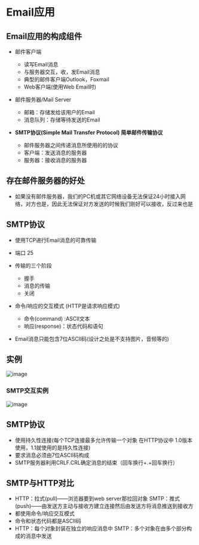 # Email应用  

## Email应用的构成组件  

* 邮件客户端  
    * 读写Email消息 
    * 与服务器交互，收，发Email消息  
    * 典型的邮件客户端Outlook，Foxmail
    * Web客户端(使用Web Email时)   

* 邮件服务器/Mail Server  
    * 邮箱：存储发给该用户的Email  
    * 消息队列：存储等待发送的Email  
    
* **SMTP协议(Simple Mail Transfer Protocol)  简单邮件传输协议**  
    * 邮件服务器之间传递消息所使用的的协议  
    * 客户端：发送消息的服务器  
    * 服务器：接收消息的服务器  

## 存在邮件服务器的好处  

* 如果没有邮件服务器，我们的PC机或其它网络设备无法保证24小时接入网络，对方也是，因此无法保证对方发送的时候我们刚好可以接收，反过来也是  


## SMTP协议  

* 使用TCP进行Email消息的可靠传输
* 端口 25
* 传输的三个阶段  
    * 握手
    * 消息的传输  
    * 关闭
* 命令/响应的交互模式  (HTTP是请求响应模式)  
    * 命令(command) :ASCII文本  
    * 响应(response)：状态代码和语句  
   
* Email消息只能包含7位ASCII码(设计之处是不支持图片，音频等的)


## 实例  

![image](https://user-images.githubusercontent.com/58176267/156175812-9c30cf71-e971-46a4-891e-137021a8e728.png)


### SMTP交互实例  

![image](https://user-images.githubusercontent.com/58176267/156176698-bb60c69b-9f3c-4a7a-bd67-1ab4c5fd69be.png)

## SMTP协议  

* 使用持久性连接(每个TCP连接最多允许传输一个对象    在HTTP协议中 1.0版本使用，1.1就使用的是持久性连接) 
* 要求消息必须由7位ASCII码构成  
* SMTP服务器利用CRLF.CRL确定消息的结束（回车换行+.+回车换行）  

## SMTP与HTTP对比  

* HTTP：拉式(pull)——浏览器要到web server那拉回对象   SMTP：推式(push)——由发送方主动与接收方建立连接然后由发送方将消息推送到接收方  
* 都使用命令/响应交互模式  
* 命令和状态代码都是ASCII码  
* HTTP：每个对象封装在独立的响应消息中  SMTP：多个对象在由多个部分构成的消息中发送  
